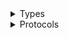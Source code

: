 <details>
<summary>Types</summary>

  - [ComprehendClient](/aws-sdk-swift/reference/0.x/AWSComprehend/ComprehendClient)
  - [ComprehendClient.ComprehendClientConfiguration](/aws-sdk-swift/reference/0.x/AWSComprehend/ComprehendClient.ComprehendClientConfiguration)
  - [ComprehendClientLogHandlerFactory](/aws-sdk-swift/reference/0.x/AWSComprehend/ComprehendClientLogHandlerFactory)
  - [ComprehendClientTypes](/aws-sdk-swift/reference/0.x/AWSComprehend/ComprehendClientTypes)

</details>

<details>
<summary>Protocols</summary>

  - [ComprehendClientProtocol](/aws-sdk-swift/reference/0.x/AWSComprehend/ComprehendClientProtocol)

</details>
